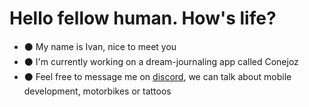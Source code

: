 # Hello fellow human. How's life? 

- :black_circle: My name is Ivan, nice to meet you
- :black_circle:  I'm currently working on a dream-journaling app called Conejoz
- :black_circle: Feel free to message me on [discord](https://discord.gg/M4wTh36A3N), we can talk about mobile development, motorbikes or tattoos
